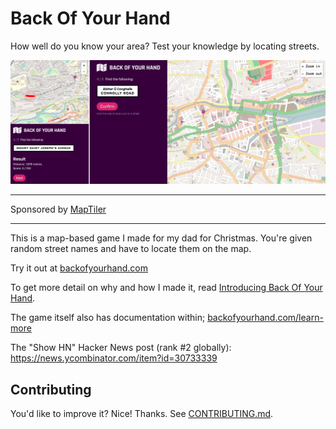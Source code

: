 # Back Of Your Hand

How well do you know your area? Test your knowledge by locating streets.

![Screenshots of the game; one narrow / mobile sized, one desktop sized. In one, the user is asked to find a particular street, but they haven't placed a marker / guess on the map yet. The other is an example where the result of a guess is being shown (i.e. the street is revealed and the distance is shown, etc.)](./public/images/combined-screenshots.png)

---

Sponsored by [MapTiler](https://maptiler.com)

---

This is a map-based game I made for my dad for Christmas. You're given random street names and have to locate them on the map.

Try it out at [backofyourhand.com](https://backofyourhand.com)

To get more detail on why and how I made it, read [Introducing Back Of Your Hand](https://adamlynch.com/back-of-your-hand).

The game itself also has documentation within; [backofyourhand.com/learn-more](https://backofyourhand.com/learn-more)

The "Show HN" Hacker News post (rank #2 globally): https://news.ycombinator.com/item?id=30733339

## Contributing

You'd like to improve it? Nice! Thanks. See [CONTRIBUTING.md](./CONTRIBUTING.md).
